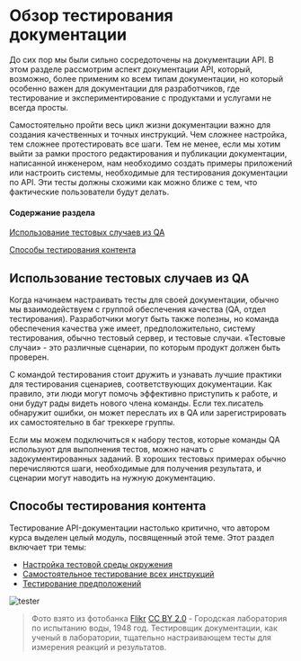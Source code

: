 # Обзор тестирования документации

До сих пор мы были сильно сосредоточены на документации API. В этом разделе рассмотрим аспект документации API, который, возможно, более применим ко всем типам документации, но который особенно важен для документации для разработчиков, где тестирование и экспериментирование с продуктами и услугами не всегда просты.

Самостоятельно пройти весь цикл жизни документации важно для создания качественных и точных инструкций. Чем сложнее настройка, тем сложнее протестировать все шаги. Тем не менее, если мы хотим выйти за рамки простого редактирования и публикации документации, написанной инженером, нам необходимо создать примеры приложений или настроить системы, необходимые для тестирования документации по API. Эти тесты должны схожими как можно ближе с тем, что фактические пользователи будут делать.

#### Содержание раздела

[Использование тестовых случаев из QA](#leverage)

[Способы тестирования контента](#testWays)

<a name="leverage"></a>
## Использование тестовых случаев из QA

Когда начинаем настраивать тесты для своей документации, обычно мы взаимодействуем с группой обеспечения качества (QA, отдел тестирования). Разработчики  могут быть также полезны, но команда обеспечения качества уже имеет, предположительно, систему тестирования, обычно тестовый сервер, и тестовые случаи. «Тестовые случаи» - это различные сценарии, по которым продукт должен быть проверен.

С командой тестирования стоит дружить и узнавать лучшие практики для тестирования сценариев, соответствующих документации. Как правило, эти люди могут помочь эффективно приступить к работе, и они будут рады видеть нового члена команды. Если тех.писатель обнаружит ошибки, он может переслать их в QA или зарегистрировать их самостоятельно в баг треккере группы.

Если мы можем подключиться к набору тестов, которые команды QA используют для выполнения тестов, можно начать с задокументированных заданий. В хороших тестовых примерах обычно перечисляются шаги, необходимые для получения результата, и сценарии могут наводить на нужную документацию.

<a name="testWays"></a>
## Способы тестирования контента

Тестирование API-документации настолько критично, что автором курса выделен целый модуль, посвященный этой теме. Этот раздел включает три темы:

- [Настройка тестовой среды окружения](https://github.com/Starkovden/Documenting_APIs/blob/master/5.%20Testing%20API%20documentaion/5.2.%20Set%20up%20a%20test%20environment.md)
- [Самостоятельное тестирование всех инструкций](https://github.com/Starkovden/Documenting_APIs/blob/master/5.%20Testing%20API%20documentaion/5.3.%20Test%20all%20instructions%20yourself.md)
- [Тестирование предположений](https://github.com/Starkovden/Documenting_APIs/blob/master/5.%20Testing%20API%20documentaion/5.4.%20Test%20your%20assumptions.md)

![tester](https://github.com/Starkovden/Documenting_APIs/blob/master/5.%20Testing%20API%20documentaion/img/1.jpg?raw=true)
> Фото взято из фотобанка [Flikr](https://www.flickr.com/photos/seattlemunicipalarchives/3739366791/) [CC BY 2.0](https://creativecommons.org/licenses/by/2.0/legalcode) - Городская лаборатория по испытанию воды, 1948 год. Тестировщик документации, как ученый в лаборатории, тщательно настраивающем тесты для измерения реакций и результатов.
